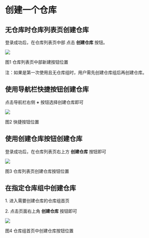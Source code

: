 # 创建一个仓库

## 无仓库时仓库列表页创建仓库

登录成功后，在仓库列表页中部 点击 **创建仓库** 按钮。

![](/doc/cn/manual/assets/d76e2fefcb4278c5b6df2cccb2503861.png)

图1 仓库列表页中部新建按钮位置

注：如果是第一次使用且无仓库组时，用户需先创建仓库组后再创建仓库。

## 使用导航栏快捷按钮创建仓库

点击导航栏右侧 **+** 按钮选择创建仓库即可

![](/doc/cn/manual/assets/ce2bf4be7a61d1918d37a212f179f9f9.png)

图2 快捷按钮位置

## 使用创建仓库按钮创建仓库

登录成功后，在仓库列表页右上方 **创建仓库** 按钮即可

![](/doc/cn/manual/assets/f33cebb57a4f92c744dedd8a1341d3e5.png)

图3 仓库列表页创建仓库按钮位置

## 在指定仓库组中创建仓库

1\. 进入需要创建仓库的仓库组首页

2\. 点击页面右上角 **创建仓库** 按钮即可

![](/doc/cn/manual/assets/480525f70e842a7ce1792148c340570e.png)

图4 仓库组首页中创建仓库按钮位置
